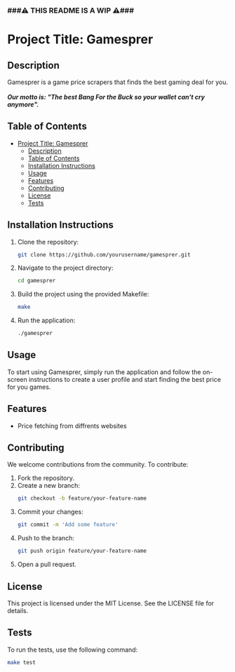 ### ###⚠️ THIS README IS A WIP ⚠️###

# Project Title: Gamesprer

## Description
Gamesprer is a game price scrapers that finds the best gaming deal for you.
<br/>
<br/>
<i><strong>Our motto is: "The best Bang For the Buck so your wallet can't cry anymore".</strong></i>

## Table of Contents
- [Project Title: Gamesprer](#project-title-gamesprer)
  - [Description](#description)
  - [Table of Contents](#table-of-contents)
  - [Installation Instructions](#installation-instructions)
  - [Usage](#usage)
  - [Features](#features)
  - [Contributing](#contributing)
  - [License](#license)
  - [Tests](#tests)

## Installation Instructions
1. Clone the repository:
    ```sh
    git clone https://github.com/yourusername/gamesprer.git
    ```
2. Navigate to the project directory:
    ```sh
    cd gamesprer
    ```
3. Build the project using the provided Makefile:
    ```sh
    make
    ```
4. Run the application:
    ```sh
    ./gamesprer
    ```

## Usage
To start using Gamesprer, simply run the application and follow the on-screen instructions to create a user profile and start finding the best price for you games.

## Features
- Price fetching from diffrents websites

## Contributing
We welcome contributions from the community. To contribute:
1. Fork the repository.
2. Create a new branch:
    ```sh
    git checkout -b feature/your-feature-name
    ```
3. Commit your changes:
    ```sh
    git commit -m 'Add some feature'
    ```
4. Push to the branch:
    ```sh
    git push origin feature/your-feature-name
    ```
5. Open a pull request.

## License
This project is licensed under the MIT License. See the LICENSE file for details.

## Tests
To run the tests, use the following command:
```sh
make test